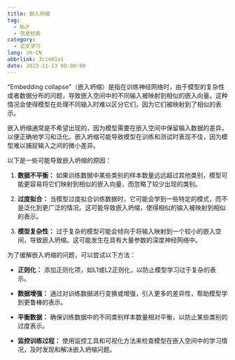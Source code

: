 ```yaml
---
title: 嵌入坍缩
tag:
  - NLP
  - 信息检索
category:
  - 论文学习
lang: zh-CN
abbrlink: 3c1401a1
date: 2023-11-13 00:00:00
---
```


"Embedding collapse"（嵌入坍缩）是指在训练神经网络时，由于模型的复杂性或者数据分布的问题，导致嵌入空间中的不同输入被映射到相似的嵌入向量。这种情况会使得模型在处理不同输入时难以区分它们，因为它们被映射到了相似的表示。
<!--more-->
嵌入坍缩通常是不希望出现的，因为模型需要在嵌入空间中保留输入数据的差异，以便正确地学习和泛化。嵌入坍缩可能导致模型在训练和测试时表现不佳，因为模型难以捕捉输入之间的微小差异。

以下是一些可能导致嵌入坍缩的原因：

1. **数据不平衡：** 如果训练数据中某些类别的样本数量远远超过其他类别，模型可能更容易将它们映射到相似的嵌入向量，而忽略了较少出现的类别。

2. **过度拟合：** 当模型过度拟合训练数据时，它可能会学到一些特定的模式，而不是泛化到更广泛的情况。这可能导致嵌入坍缩，使得相似的输入被映射到相似的表示。

3. **模型复杂性：** 过于复杂的模型可能会倾向于将输入映射到一个较小的嵌入空间，导致嵌入坍缩。这可能发生在具有大量参数的深度神经网络中。

为了缓解嵌入坍缩的问题，可以尝试以下方法：

- **正则化：** 添加正则化项，如L1或L2正则化，以防止模型学习过于复杂的表示。
  
- **数据增强：** 通过对训练数据进行变换或增强，引入更多的差异性，帮助模型学到更鲁棒的表示。

- **平衡数据：** 确保训练数据中的不同类别样本数量相对平衡，以防止某些类别的过度表示。

- **监控训练过程：** 使用监控工具和可视化方法来检查模型在嵌入空间中的学习情况，及时发现和解决嵌入坍缩问题。